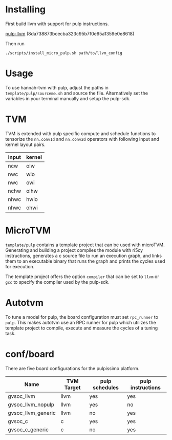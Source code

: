 <!--
Copyright (c) 2023 hannah-tvm contributors.

This file is part of hannah-tvm.
See https://atreus.informatik.uni-tuebingen.de/ties/ai/hannah/hannah-tvm for further info.

Licensed under the Apache License, Version 2.0 (the "License");
you may not use this file except in compliance with the License.
You may obtain a copy of the License at

    http://www.apache.org/licenses/LICENSE-2.0

Unless required by applicable law or agreed to in writing, software
distributed under the License is distributed on an "AS IS" BASIS,
WITHOUT WARRANTIES OR CONDITIONS OF ANY KIND, either express or implied.
See the License for the specific language governing permissions and
limitations under the License.
-->
# Installing

First build llvm with support for pulp instructions.

[pulp-llvm](https://atreus.informatik.uni-tuebingen.de/ties/timing/pulp-llvm) (8da738873bcecba323c95b7f0e95a1359e0e8618)

Then run

`./scripts/install_micro_pulp.sh path/to/llvm_config`

# Usage

To use hannah-tvm with pulp, adjust the paths in `template/pulp/sourceme.sh` and source the file. Alternatively set the variables in your terminal manually and setup the pulp-sdk.

# TVM

TVM is extended with pulp specific compute and schedule functions to tensorize the `nn.conv1d` and `nn.conv2d` operators with following input and kernel layout pairs.

| input | kernel |
| ----- | ------ |
| ncw   | oiw    |
| nwc   | wio    |
| nwc   | owi    |
| nchw  | oihw   |
| nhwc  | hwio   |
| nhwc  | ohwi   |


# MicroTVM

`template/pulp` contains a template project that can be used with microTVM. Generating and building a project compiles the module with ri5cy instructions, generates a c source file to run an execution graph, and links them to an executable binary that runs the graph and prints the cycles used for execution.

The template project offers the option `compiler` that can be set to `llvm` or `gcc` to specify the compiler used by the pulp-sdk.

# Autotvm

To tune a model for pulp, the board configuration must set `rpc_runner` to `pulp`. This makes autotvm use an RPC runner for pulp which utilizes the template project to compile, execute and measure the cycles of a tuning task.

# conf/board

There are five board configurations for the pulpissimo platform.

| Name               | TVM Target | pulp schedules | pulp instructions |
| ------------------ | ---------- | -------------- | ----------------- |
| gvsoc_llvm         | llvm       | yes            | yes               |
| gvsoc_llvm_nopulp  | llvm       | yes            | no                |
| gvsoc_llvm_generic | llvm       | no             | yes               |
| gvsoc_c            | c          | yes            | yes               |
| gvsoc_c_generic    | c          | no             | yes               |
